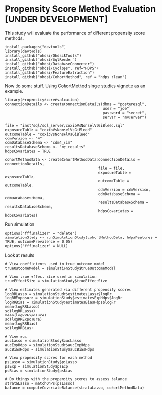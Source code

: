 Propensity Score Method Evaluation [UNDER DEVELOPMENT]
=======================================================

This study will evaluate the performance of different propensity score
methods.

    install.packages("devtools")
    library(devtools)
    install_github("ohdsi/OhdsiRTools")
    install_github("ohdsi/SqlRender")
    install_github("ohdsi/DatabaseConnector")
    install_github("ohdsi/Cyclops", ref="HDPS")
    install_github("ohdsi/FeatureExtraction")
    install_github("ohdsi/CohortMethod", ref = "hdps_clean")

Now do some stuff. Using CohortMethod single studies vignette as an
example.

    library(PropensityScoreEvaluation)
    connectionDetails <- createConnectionDetails(dbms = "postgresql",
                                                 user = "joe",
                                                 password = "secret",
                                                 server = "myserver")

    file = "inst/sql/sql_server/coxibVsNonselVsGiBleed.sql"
    exposureTable = "coxibVsNonselVsGiBleed"
    outcomeTable = "coxibVsNonselVsGiBleed"
    cdmVersion <- "4"
    cdmDatabaseSchema <- "cdm4_sim"
    resultsDatabaseSchema <- "my_results"
    hdpsCovariates = TRUE

    cohortMethodData <- createCohortMethodData(connectionDetails = connectionDetails,
                                               file = file,
                                               exposureTable = exposureTable,
                                               outcomeTable = outcomeTable,
                                               cdmVersion = cdmVersion,
                                               cdmDatabaseSchema = cdmDatabaseSchema,
                                               resultsDatabaseSchema = resultsDatabaseSchema,
                                               hdpsCovariates = hdpsCovariates)

Run simulation

    options("fffinalizer" = "delete")
    simulationStudy <- runSimulationStudy(cohortMethodData, hdpsFeatures = TRUE, outcomePrevalence = 0.05)
    options("fffinalizer" = NULL)

Look at results

    # View coefficients used in true outcome model
    trueOutcomeModel = simulationStudy$trueOutcomeModel

    # View true effect size used in simulation
    trueEffectSize = simulationStudy$trueEffectSize

    # View estimates generated via different propensity scores
    logRRLasso = simulationStudy$estimatesLasso$logRr
    logRRExposure = simulationStudy$estimatesExpHdps$logRr
    logRRBias = simulationStudy$estimatesBiasHdps$logRr
    mean(logRRLasso)
    sd(logRRLasso)
    mean(logRRExposure)
    sd(logRRExposure)
    mean(logRRBias)
    sd(logRRBias)

    # View auc
    aucLasso = simulationStudy$aucLasso
    aucExpHdps = simulationStudy$aucExpHdps
    aucBiasHdps = simulationStudy$aucBiasHdps

    # View propensity scores for each method
    psLasso = simulationStudy$psLasso
    psExp = simulationStudy$psExp
    psBias = simulationStudy$psBias

    # Do things with the propensity scores to assess balance
    strataLasso = matchOnPs(psLasso)
    balance = computeCovariateBalance(strataLasso, cohortMethodData)
